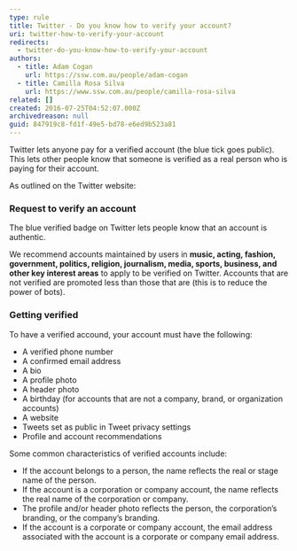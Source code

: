 ```yaml
---
type: rule
title: Twitter - Do you know how to verify your account?
uri: twitter-how-to-verify-your-account
redirects:
  - twitter-do-you-know-how-to-verify-your-account
authors:
  - title: Adam Cogan
    url: https://ssw.com.au/people/adam-cogan
  - title: Camilla Rosa Silva
    url: https://www.ssw.com.au/people/camilla-rosa-silva
related: []
created: 2016-07-25T04:52:07.000Z
archivedreason: null
guid: 847919c8-fd1f-49e5-bd78-e6ed9b523a81
---
```

Twitter lets anyone pay for a verified account (the blue tick goes public). This lets other people know that someone is verified as a real person who is paying for their account.

<!--endintro-->

As outlined on the Twitter website:

### Request to verify an account

The blue verified badge on Twitter lets people know that an account is authentic.

We recommend accounts maintained by users in  **music, acting, fashion, government, politics, religion, journalism, media, sports, business, and other key interest areas** to apply to be verified on Twitter. Accounts that are not verified are promoted less than those that are (this is to reduce the power of bots).

### Getting verified

To have a verified accound, your account must have the following:

* A verified phone number
* A confirmed email address
* A bio
* A profile photo
* A header photo
* A birthday (for accounts that are not a company, brand, or organization accounts)
* A website
* Tweets set as public in Tweet privacy settings
* Profile and account recommendations

Some common characteristics of verified accounts include:

* If the account belongs to a person, the name reflects the real or stage name of the person.
* If the account is a corporation or company account, the name reflects the real name of the corporation or company.
* The profile and/or header photo reflects the person, the corporation’s branding, or the company’s branding.
* If the account is a corporate or company account, the email address associated with the account is a corporate or company email address.
